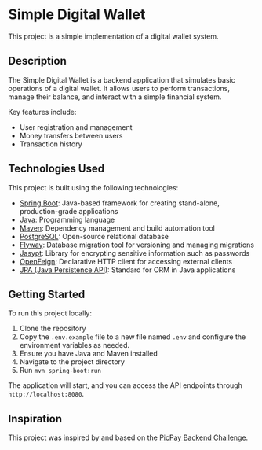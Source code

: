 # Simple Digital Wallet

This project is a simple implementation of a digital wallet system.

## Description

The Simple Digital Wallet is a backend application that simulates basic operations of a digital wallet. It allows users to perform transactions, manage their balance, and interact with a simple financial system.

Key features include:

- User registration and management
- Money transfers between users
- Transaction history

## Technologies Used

This project is built using the following technologies:

- [Spring Boot](https://spring.io/projects/spring-boot): Java-based framework for creating stand-alone, production-grade applications
- [Java](https://www.java.com/): Programming language
- [Maven](https://maven.apache.org/): Dependency management and build automation tool
- [PostgreSQL](https://www.postgresql.org/): Open-source relational database
- [Flyway](https://flywaydb.org/): Database migration tool for versioning and managing migrations
- [Jasypt](http://www.jasypt.org/): Library for encrypting sensitive information such as passwords
- [OpenFeign](https://github.com/OpenFeign/feign): Declarative HTTP client for accessing external clients
- [JPA (Java Persistence API)](https://jakarta.ee/specifications/persistence/): Standard for ORM in Java applications

## Getting Started

To run this project locally:

1. Clone the repository
2. Copy the `.env.example` file to a new file named `.env` and configure the environment variables as needed.
3. Ensure you have Java and Maven installed
4. Navigate to the project directory
5. Run `mvn spring-boot:run`

The application will start, and you can access the API endpoints through `http://localhost:8080`.

## Inspiration

This project was inspired by and based on the [PicPay Backend Challenge](https://github.com/PicPay/picpay-desafio-backend).

